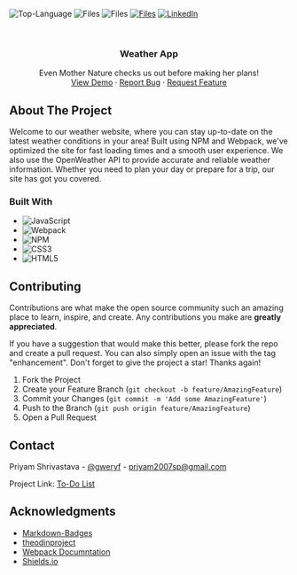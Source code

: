 ![Top-Language](https://img.shields.io/github/languages/top/gweryf/to-do-app)
![Files](https://img.shields.io/github/directory-file-count/gweryf/to-do-app)
![Files](https://img.shields.io/github/repo-size/gweryf/to-do-app)
[![Files](https://img.shields.io/twitter/follow/gweryf?style=social)](https://twitter.com/gweryf)
[![LinkedIn](https://img.shields.io/badge/LinkedIn-Connect!-blue)](https://www.linkedin.com/in/shrivastavpriyam/)

<br />

  <h3 align="center">Weather App</h3>

  <p align="center">
    Even Mother Nature checks us out before making her plans!
    <br />
    <a href="https://gweryf.github.io/to-do-app/">View Demo</a>
    ·
    <a href="https://github.com/gweryf/weather-app/issues">Report Bug</a>
    ·
    <a href="https://github.com/gweryf/weather-app/issues">Request Feature</a>
  </p>
</div>


<!-- ABOUT THE PROJECT -->
## About The Project

Welcome to our weather website, where you can stay up-to-date on the latest weather conditions in your area! Built using NPM and Webpack, we've optimized the site for fast loading times and a smooth user experience. We also use the OpenWeather API to provide accurate and reliable weather information. Whether you need to plan your day or prepare for a trip, our site has got you covered.

### Built With

* ![JavaScript](https://img.shields.io/badge/javascript-%23323330.svg?style=for-the-badge&logo=javascript&logoColor=%23F7DF1E)
* ![Webpack](https://img.shields.io/badge/webpack-%238DD6F9.svg?style=for-the-badge&logo=webpack&logoColor=black)
* ![NPM](https://img.shields.io/badge/NPM-%23CB3837.svg?style=for-the-badge&logo=npm&logoColor=white)
* ![CSS3](https://img.shields.io/badge/css3-%231572B6.svg?style=for-the-badge&logo=css3&logoColor=white)
* ![HTML5](https://img.shields.io/badge/html5-%23E34F26.svg?style=for-the-badge&logo=html5&logoColor=white)


<!-- CONTRIBUTING -->
## Contributing

Contributions are what make the open source community such an amazing place to learn, inspire, and create. Any contributions you make are **greatly appreciated**.

If you have a suggestion that would make this better, please fork the repo and create a pull request. You can also simply open an issue with the tag "enhancement".
Don't forget to give the project a star! Thanks again!

1. Fork the Project
2. Create your Feature Branch (`git checkout -b feature/AmazingFeature`)
3. Commit your Changes (`git commit -m 'Add some AmazingFeature'`)
4. Push to the Branch (`git push origin feature/AmazingFeature`)
5. Open a Pull Request


<!-- CONTACT -->
## Contact

Priyam Shrivastava - [@gweryf](https://twitter.com/gweryf) - priyam2007sp@gmail.com

Project Link: [To-Do List](https://github.com/gweryf/weather-app)

<!-- ACKNOWLEDGMENTS -->
## Acknowledgments

* [Markdown-Badges](https://github.com/Ileriayo/markdown-badges)
* [theodinproject](https://www.theodinproject.com/)
* [Webpack Documntation](https://webpack.js.org/guides/asset-management/)
* [Shields.io](https://shields.io/)

[linkedin-shield]: https://img.shields.io/badge/-LinkedIn-black.svg?style=for-the-badge&logo=linkedin&colorB=555
[linkedin-url]: https://linkedin.com/in/othneildrew
